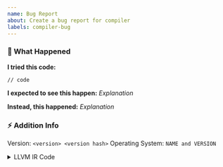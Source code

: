 ```yaml
---
name: Bug Report
about: Create a bug report for compiler
labels: compiler-bug
---
```


<!--
Hello! Thank you for this bug report! 🔥
Please fill the information below and try to shortly describe your situation
-->

### 👀 What Happened
**I tried this code:**
```deen
// code
```

**I expected to see this happen:**
_Explanation_

**Instead, this happened:**
_Explanation_

### ⚡ Addition Info
<!--
To see the version run: deen --version
-->

Version: `<version> <version hash>`
Operating System: `NAME and VERSION`

<!--
To see llvm ir generated code run compiler with `--llvm` argument.
Compiled file will be with ".ll" extension.
-->

<details><summary>LLVM IR Code</summary>
<p>

```llvm
LLVM IR Code
```

</p>
</details>
